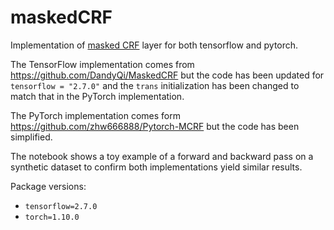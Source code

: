 # maskedCRF
Implementation of [masked CRF](https://arxiv.org/abs/2103.10682) layer for both tensorflow and pytorch.

The TensorFlow implementation comes from https://github.com/DandyQi/MaskedCRF but the code has been updated for `tensorflow = "2.7.0"` and the `trans` initialization has been changed to match that in the PyTorch implementation.

The PyTorch implementation comes form https://github.com/zhw666888/Pytorch-MCRF but the code has been simplified.

The notebook shows a toy example of a forward and backward pass on a synthetic dataset to confirm both implementations yield similar results.


Package versions:
- `tensorflow=2.7.0`
- `torch=1.10.0`
